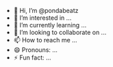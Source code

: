 - 👋 Hi, I’m @pondabeatz
- 👀 I’m interested in ...
- 🌱 I’m currently learning ...
- 💞️ I’m looking to collaborate on ...
- 📫 How to reach me ...
- 😄 Pronouns: ...
- ⚡ Fun fact: ...

<!---
pondabeatz/pondabeatz is a ✨ special ✨ repository because its `README.md` (this file) appears on your GitHub profile.
You can click the Preview link to take a look at your changes.
--->

